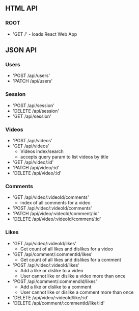 ## HTML API

### ROOT

- 'GET /' - loads React Web App

## JSON API

### Users

- 'POST /api/users'
- 'PATCH /api/users'

### Session

- 'POST /api/session'
- 'DELETE /api/session'
- 'GET /api/session'

### Videos
- 'POST /api/videos'
- 'GET /api/videos'
  - Videos index/search
  - accepts query param to list videos by title
- 'GET /api/video/:id'
- 'PATCH /api/video/:id'
- 'DELETE /api/video/:id'

### Comments
- 'GET /api/video/:videoId/comments'
  - index of all comments for a video
- 'POST /api/video/:videoId/comments'
- 'PATCH /api/video/:videoId/comment/:id'
- 'DELETE /api/video/:videoId/comment/:id'

### Likes
- 'GET /api/video/:videoId/likes'
  - Get count of all likes and dislikes for a video
- 'GET /api/comment/:commentId/likes'
  - Get count of all likes and dislikes for a comment
- 'POST /api/video/:videoId/likes'
  - Add a like or dislike to a video
  - User cannot like or dislike a video more than once
- 'POST /api/comment/:commendId/likes'
  - Add a like or dislike to a comment
  - User cannot like or dislike a comment more than once
- 'DELETE /api/video/:videoId/like/:id'
- 'DELETE /api/comment/:commentId/like/:id'
